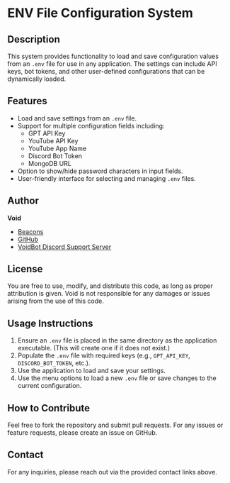 # ENV File Configuration System

## Description
This system provides functionality to load and save configuration values from an `.env` file for use in any application. The settings can include API keys, bot tokens, and other user-defined configurations that can be dynamically loaded.

## Features
- Load and save settings from an `.env` file.
- Support for multiple configuration fields including:
  - GPT API Key
  - YouTube API Key
  - YouTube App Name
  - Discord Bot Token
  - MongoDB URL
- Option to show/hide password characters in input fields.
- User-friendly interface for selecting and managing `.env` files.

## Author
**Void**

- [Beacons](https://beacons.ai/voidpool)
- [GitHub](https://github.com/V0idpool)
- [VoidBot Discord Support Server](https://discord.gg/nsSpGJ5saD)

## License
You are free to use, modify, and distribute this code, as long as proper attribution is given. Void is not responsible for any damages or issues arising from the use of this code.

## Usage Instructions
1. Ensure an `.env` file is placed in the same directory as the application executable. (This will create one if it does not exist.)
2. Populate the `.env` file with required keys (e.g., `GPT_API_KEY`, `DISCORD_BOT_TOKEN`, etc.).
3. Use the application to load and save your settings.
4. Use the menu options to load a new `.env` file or save changes to the current configuration.

## How to Contribute
Feel free to fork the repository and submit pull requests. For any issues or feature requests, please create an issue on GitHub.

## Contact
For any inquiries, please reach out via the provided contact links above.
